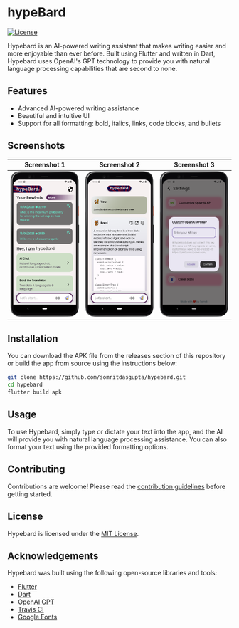 # hypeBard

[![License](https://img.shields.io/badge/License-MIT-blue.svg)](https://opensource.org/licenses/MIT)

Hypebard is an AI-powered writing assistant that makes writing easier and more enjoyable than ever before. Built using Flutter and written in Dart, Hypebard uses OpenAI's GPT technology to provide you with natural language processing capabilities that are second to none.

## Features

* Advanced AI-powered writing assistance
* Beautiful and intuitive UI
* Support for all formatting: bold, italics, links, code blocks, and bullets

## Screenshots

| Screenshot 1 | Screenshot 2 | Screenshot 3 |
| --- | --- | --- |
| ![Screenshot 1](screenshots/screenshot1.png) | ![Screenshot 2](screenshots/screenshot2.png) | ![Screenshot 3](screenshots/screenshot3.png) |


## Installation

You can download the APK file from the releases section of this repository or build the app from source using the instructions below:

```bash
git clone https://github.com/somritdasgupta/hypebard.git
cd hypebard
flutter build apk
````

## Usage

To use Hypebard, simply type or dictate your text into the app, and the AI will provide you with natural language processing assistance. You can also format your text using the provided formatting options.

## Contributing

Contributions are welcome! Please read the [contribution guidelines](CONTRIBUTING.md) before getting started.

## License

Hypebard is licensed under the [MIT License](LICENSE). 

## Acknowledgements

Hypebard was built using the following open-source libraries and tools:

* [Flutter](https://flutter.dev/)
* [Dart](https://dart.dev/)
* [OpenAI GPT](https://beta.openai.com/)
* [Travis CI](https://travis-ci.org/)
* [Google Fonts](https://fonts.google.com/)



